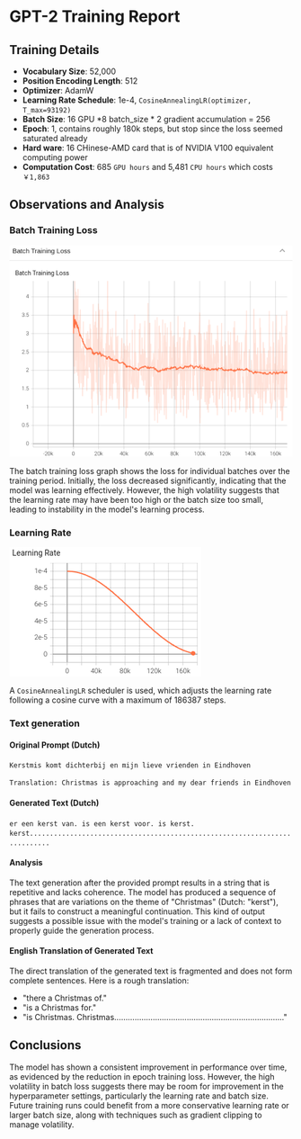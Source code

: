 # GPT-2 Training Report

## Training Details

- **Vocabulary Size**: 52,000
- **Position Encoding Length**: 512
- **Optimizer**: AdamW
- **Learning Rate Schedule**: 1e-4, `CosineAnnealingLR(optimizer, T_max=93192)`
- **Batch Size**: 16 GPU *8 batch_size * 2 gradient accumulation = 256
- **Epoch**: 1, contains roughly 180k steps, but stop since the loss seemed saturated already
- **Hard ware**: 16 CHinese-AMD card that is of NVIDIA V100 equivalent computing power
- **Computation Cost**: 685 `GPU hours` and 5,481 `CPU hours` which costs `￥1,863`

## Observations and Analysis

### Batch Training Loss

![Batch Training Loss](batch.png)

The batch training loss graph shows the loss for individual batches over the training period. Initially, the loss decreased significantly, indicating that the model was learning effectively. However, the high volatility suggests that the learning rate may have been too high or the batch size too small, leading to instability in the model's learning process.

### Learning Rate

![Learning Rate](lr.png)

A `CosineAnnealingLR` scheduler is used, which adjusts the learning rate following a cosine curve with a maximum of 186387 steps.

### Text generation
#### Original Prompt (Dutch)

`Kerstmis komt dichterbij en mijn lieve vrienden in Eindhoven`

`Translation: Christmas is approaching and my dear friends in Eindhoven`
#### Generated Text (Dutch)

`er een kerst van. is een kerst voor. is kerst. kerst...........................................................................`

#### Analysis

The text generation after the provided prompt results in a string that is repetitive and lacks coherence. The model has produced a sequence of phrases that are variations on the theme of "Christmas" (Dutch: "kerst"), but it fails to construct a meaningful continuation. This kind of output suggests a possible issue with the model's training or a lack of context to properly guide the generation process.

#### English Translation of Generated Text

The direct translation of the generated text is fragmented and does not form complete sentences. Here is a rough translation:
- "there a Christmas of."
- "is a Christmas for."
- "is Christmas. Christmas..........................................................................."


## Conclusions

The model has shown a consistent improvement in performance over time, as evidenced by the reduction in epoch training loss. However, the high volatility in batch loss suggests there may be room for improvement in the hyperparameter settings, particularly the learning rate and batch size. Future training runs could benefit from a more conservative learning rate or larger batch size, along with techniques such as gradient clipping to manage volatility.

